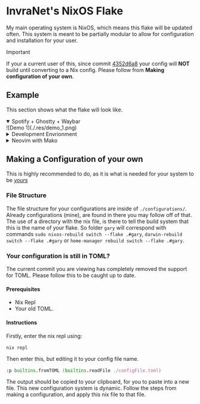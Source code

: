 # InvraNet's NixOS Flake

My main operating system is NixOS, which means this flake will be updated often.
This system is meant to be partially modular to allow for configuration and installation for your user.

> [!important]
> If your a current user of this, since commit [4352d6a8](https://gitlab.com/InvraNet/nix-conf/-/commit/4352d6a803fc61e224faf7d0b92e5bcf7ec0edc0) your config will **NOT** build until converting to a Nix config. Please follow from **Making configuration of your own**.

## Example
This section shows what the flake will look like.
<br>
<details open>
<summary>Spotify + Ghostty + Waybar</summary>
![Demo 1](./.res/demo_1.png)
</details>

<details>
<summary>Development Envrionment</summary>
![Demo 2](./.res/demo_2.png)
</details>

<details>
<summary>Neovim with Mako</summary>
![Demo 3](./.res/demo_3.png)
</details>


## Making a Configuration of your own
This is highly recommended to do, as it is what is needed for your system to be <u>*yours*</u>

### File Structure
The file structure for your configurations are inside of ``./configurations/``.
Already configurations (mine), are found in there you may follow off of that.
The use of a directory with the nix file, is there to tell the build system that this is the name of your flake. So folder ``gary`` will correspond with commands ``sudo nixos-rebuild switch --flake .#gary``, ``darwin-rebuild switch --flake .#gary`` or ``home-manager rebuild switch --flake .#gary``.


### Your configuration is still in TOML?
The current commit you are viewing has completely removed the support for TOML. Please follow this to be caught up to date.

#### Prerequisites
  - Nix Repl
  - Your old TOML.

#### Instructions
Firstly, enter the nix repl using:
```shell
nix repl
```

Then enter this, but editing it to your config file name.
```nix
:p builtins.fromTOML (builtins.readFile ./configFile.toml)
```

The output should be copied to your clipboard, for you to paste into a new file.
This new configuration system is dynamic. Follow the steps from making a configuration, and apply this nix file to that file.
